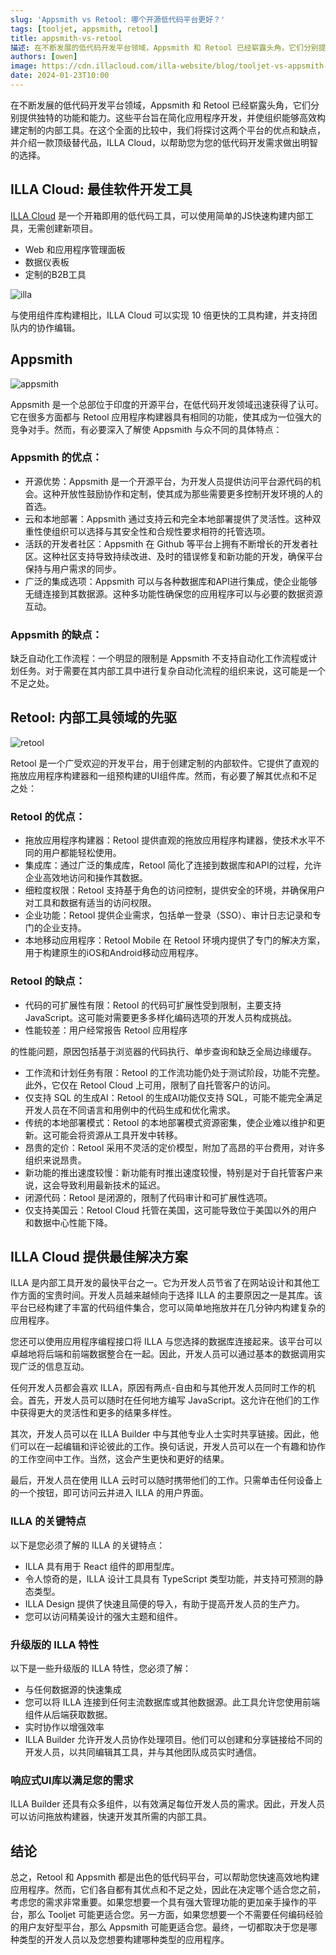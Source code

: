 ```yaml
---
slug: 'Appsmith vs Retool: 哪个开源低代码平台更好？'
tags: [tooljet, appsmith, retool]
title: appsmith-vs-retool
描述: 在不断发展的低代码开发平台领域，Appsmith 和 Retool 已经崭露头角，它们分别提供独特的功能和能力。这些平台旨在简化应用程序开发，并使组织能够高效构建定制的内部工具。在这个全面的比较中，我们将探讨这两个平台的优点和缺点，并介绍一款顶级替代品，ILLA Cloud，以帮助您为您的低代码开发需求做出明智的选择。
authors: [owen]
image: https://cdn.illacloud.com/illa-website/blog/tooljet-vs-appsmith-vs-retool/appsmith-retool.webp
date: 2024-01-23T10:00
---
```


在不断发展的低代码开发平台领域，Appsmith 和 Retool 已经崭露头角，它们分别提供独特的功能和能力。这些平台旨在简化应用程序开发，并使组织能够高效构建定制的内部工具。在这个全面的比较中，我们将探讨这两个平台的优点和缺点，并介绍一款顶级替代品，ILLA Cloud，以帮助您为您的低代码开发需求做出明智的选择。

## ILLA Cloud: 最佳软件开发工具

[ILLA Cloud](https://illacloud.com/) 是一个开箱即用的低代码工具，可以使用简单的JS快速构建内部工具，无需创建新项目。

- Web 和应用程序管理面板
- 数据仪表板
- 定制的B2B工具

![illa](https://cdn.illacloud.com/illa-website/blog/tooljet-vs-appsmith-vs-retool/illa.png)

与使用组件库构建相比，ILLA Cloud 可以实现 10 倍更快的工具构建，并支持团队内的协作编辑。

## Appsmith

![appsmith](https://cdn.illacloud.com/illa-website/blog/tooljet-vs-appsmith-vs-retool/appsmith.png)

Appsmith 是一个总部位于印度的开源平台，在低代码开发领域迅速获得了认可。它在很多方面都与 Retool 应用程序构建器具有相同的功能，使其成为一位强大的竞争对手。然而，有必要深入了解使 Appsmith 与众不同的具体特点：

### Appsmith 的优点：
- 开源优势：Appsmith 是一个开源平台，为开发人员提供访问平台源代码的机会。这种开放性鼓励协作和定制，使其成为那些需要更多控制开发环境的人的首选。
- 云和本地部署：Appsmith 通过支持云和完全本地部署提供了灵活性。这种双重性使组织可以选择与其安全性和合规性要求相符的托管选项。
- 活跃的开发者社区：Appsmith 在 Github 等平台上拥有不断增长的开发者社区。这种社区支持导致持续改进、及时的错误修复和新功能的开发，确保平台保持与用户需求的同步。
- 广泛的集成选项：Appsmith 可以与各种数据库和API进行集成，使企业能够无缝连接到其数据源。这种多功能性确保您的应用程序可以与必要的数据资源互动。

### Appsmith 的缺点：

缺乏自动化工作流程：一个明显的限制是 Appsmith 不支持自动化工作流程或计划任务。对于需要在其内部工具中进行复杂自动化流程的组织来说，这可能是一个不足之处。

## Retool: 内部工具领域的先驱

![retool](https://cdn.illacloud.com/illa-website/blog/tooljet-vs-appsmith-vs-retool/retool.png)

Retool 是一个广受欢迎的开发平台，用于创建定制的内部软件。它提供了直观的拖放应用程序构建器和一组预构建的UI组件库。然而，有必要了解其优点和不足之处：

### Retool 的优点：
- 拖放应用程序构建器：Retool 提供直观的拖放应用程序构建器，使技术水平不同的用户都能轻松使用。
- 集成库：通过广泛的集成库，Retool 简化了连接到数据库和API的过程，允许企业高效地访问和操作其数据。
- 细粒度权限：Retool 支持基于角色的访问控制，提供安全的环境，并确保用户对工具和数据有适当的访问权限。
- 企业功能：Retool 提供企业需求，包括单一登录（SSO）、审计日志记录和专门的企业支持。
- 本地移动应用程序：Retool Mobile 在 Retool 环境内提供了专门的解决方案，用于构建原生的iOS和Android移动应用程序。

### Retool 的缺点：
- 代码的可扩展性有限：Retool 的代码可扩展性受到限制，主要支持 JavaScript。这可能对需要更多多样化编码选项的开发人员构成挑战。
- 性能较差：用户经常报告 Retool 应用程序

的性能问题，原因包括基于浏览器的代码执行、单步查询和缺乏全局边缘缓存。
- 工作流和计划任务有限：Retool 的工作流功能仍处于测试阶段，功能不完整。此外，它仅在 Retool Cloud 上可用，限制了自托管客户的访问。
- 仅支持 SQL 的生成AI：Retool 的生成AI功能仅支持 SQL，可能不能完全满足开发人员在不同语言和用例中的代码生成和优化需求。
- 传统的本地部署模式：Retool 的本地部署模式资源密集，使企业难以维护和更新。这可能会将资源从工具开发中转移。
- 昂贵的定价：Retool 采用不灵活的定价模型，附加了高昂的平台费用，对许多组织来说昂贵。
- 新功能的推出速度较慢：新功能有时推出速度较慢，特别是对于自托管客户来说，这会导致利用最新技术的延迟。
- 闭源代码：Retool 是闭源的，限制了代码审计和可扩展性选项。
- 仅支持美国云：Retool Cloud 托管在美国，这可能导致位于美国以外的用户和数据中心性能下降。

## ILLA Cloud 提供最佳解决方案

ILLA 是内部工具开发的最快平台之一。它为开发人员节省了在网站设计和其他工作方面的宝贵时间。开发人员越来越倾向于选择 ILLA 的主要原因之一是其库。该平台已经构建了丰富的代码组件集合，您可以简单地拖放并在几分钟内构建复杂的应用程序。

您还可以使用应用程序编程接口将 ILLA 与您选择的数据库连接起来。该平台可以卓越地将后端和前端数据整合在一起。因此，开发人员可以通过基本的数据调用实现广泛的信息互动。

任何开发人员都会喜欢 ILLA，原因有两点-自由和与其他开发人员同时工作的机会。首先，开发人员可以随时在任何地方编写 JavaScript。这允许在他们的工作中获得更大的灵活性和更多的结果多样性。

其次，开发人员可以在 ILLA Builder 中与其他专业人士实时共享链接。因此，他们可以在一起编辑和评论彼此的工作。换句话说，开发人员可以在一个有趣和协作的工作空间中工作。当然，这会产生更快和更好的结果。

最后，开发人员在使用 ILLA 云时可以随时携带他们的工作。只需单击任何设备上的一个按钮，即可访问云并进入 ILLA 的用户界面。

### ILLA 的关键特点

以下是您必须了解的 ILLA 的关键特点：
- ILLA 具有用于 React 组件的即用型库。
- 令人惊奇的是，ILLA 设计工具具有 TypeScript 类型功能，并支持可预测的静态类型。
- ILLA Design 提供了快速且简便的导入，有助于提高开发人员的生产力。
- 您可以访问精美设计的强大主题和组件。

### 升级版的 ILLA 特性

以下是一些升级版的 ILLA 特性，您必须了解：
- 与任何数据源的快速集成
- 您可以将 ILLA 连接到任何主流数据库或其他数据源。此工具允许您使用前端组件从后端获取数据。
- 实时协作以增强效率
- ILLA Builder 允许开发人员协作处理项目。他们可以创建和分享链接给不同的开发人员，以共同编辑其工具，并与其他团队成员实时通信。

### 响应式UI库以满足您的需求

ILLA Builder 还具有众多组件，以有效满足每位开发人员的需求。因此，开发人员可以访问拖放构建器，快速开发其所需的内部工具。

## 结论

总之，Retool 和 Appsmith 都是出色的低代码平台，可以帮助您快速高效地构建应用程序。然而，它们各自都有其优点和不足之处，因此在决定哪个适合您之前，考虑您的需求非常重要。如果您想要一个具有强大管理功能的更加亲手操作的平台，那么 Tooljet 可能更适合您。另一方面，如果您想要一个不需要任何编码经验的用户友好型平台，那么 Appsmith 可能更适合您。最终，一切都取决于您是哪种类型的开发人员以及您想要构建哪种类型的应用程序。